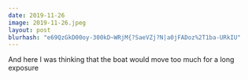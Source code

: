 ```yaml
---
date: 2019-11-26
image: 2019-11-26.jpeg
layout: post
blurhash: "e69QzGkD00oy-300kD~WRjM{?SaeVZj?N|a0jFADoz%2T1ba-URkIU"
---
```


And here I was thinking that the boat would move too much for a long exposure

